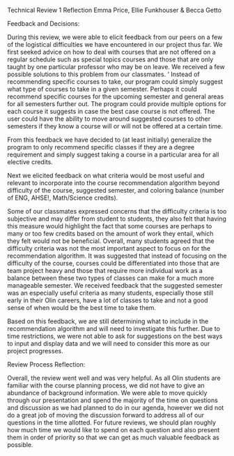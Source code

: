 Technical Review 1 Reflection
Emma Price, Ellie Funkhouser & Becca Getto

Feedback and Decisions:

During this review, we were able to elicit feedback from our peers on a few of the logistical difficulties we have encountered in our project thus far. We first seeked advice on how to deal with courses that are not offered on a regular schedule such as special topics courses and those that are only taught by one particular professor who may be on leave. We received a few possible solutions to this problem from our classmates.
‘
Instead of recommending specific courses to take, our program could simply suggest what type of courses to take in a given semester.
Perhaps it could recommend specific courses for the upcoming semester and general areas for all semesters further out.
The program could provide multiple options for each course it suggests in case the best case course is not offered.
The user could have the ability to move around suggested courses to other semesters if they know a course will or will not be offered at a certain time.

From this feedback we have decided to (at least initially) generalize the program to only recommend specific classes if they are a degree requirement and simply suggest taking a course in a particular area for all elective credits. 

Next we elicited feedback on what criteria would be most useful and relevant to incorporate into the course recommendation algorithm beyond difficulty of the course, suggested semester, and coloring balance (number of ENG, AHSE!, Math/Science credits). 

Some of our classmates expressed concerns that the difficulty criteria is too subjective and may differ from student to students, they also felt that having this measure would highlight the fact that some courses are perhaps to many or too few credits based on the amount of work they entail, which they felt would not be beneficial. Overall, many students agreed that the difficulty criteria was not the most important aspect to focus on for the recommendation algorithm. It was suggested that instead of focusing on the difficulty of the course, courses could be differentiated into those that are team project heavy and those that require more individual work as a balance between these two types of classes can make for a much more manageable semester. We received feedback that the suggested semester was an especially useful criteria as many students, especially those still early in their Olin careers, have a lot of classes to take and not a good sense of when would be the best time to take them. 

Based on this feedback, we are still determining what to include in the recommendation algorithm and will need to investigate this further. Due to time restrictions, we were not able to ask for suggestions on the best ways to input and display data and we will need to consider this more as our project progresses. 

Review Process Reflection:

Overall, the review went well and was very helpful. As all Olin students are familiar with the course planning process, we did not have to give an abundance of background information. We were able to move quickly through our presentation and spend the majority of the time on questions and discussion as we had planned to do in our agenda, however we did not do a great job of moving the discussion forward to address all of our questions in the time allotted. For future reviews, we should plan roughly how much time we would like to spend on each question and also present them in order of priority so that we can get as much valuable feedback as possible. 
